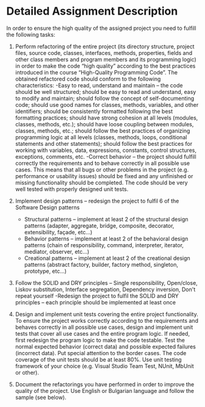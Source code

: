 Detailed Assignment Description
=======

In order to ensure the high quality of the assigned project you need to fulfill the following tasks: 
1. Perform refactoring of the entire project (its directory structure, project files, source code, classes, 
interfaces, methods, properties, fields and other class members and program members and its 
programming logic) in order to make the code “high quality” according to the best practices 
introduced in the course “High-Quality Programming Code”. The obtained refactored code should 
conform to the following characteristics:
	-Easy to read, understand and maintain – the code should be well structured; should be easy to 
	read and understand, easy to modify and maintain; should follow the concept of self-documenting 
	code; should use good names for classes, methods, variables, and other identifiers; should be 
	consistently formatted following the best formatting practices; should have strong cohesion at all 
	levels (modules, classes, methods, etc.); should have loose coupling between modules, classes, 
	methods, etc.; should follow the best practices of organizing programming logic at all levels 
	(classes, methods, loops, conditional statements and other statements); should follow the best 
	practices for working with variables, data, expressions, constants, control structures, exceptions, 
	comments, etc.
	-Correct behavior – the project should fulfill correctly the requirements and to behave correctly in 
	all possible use cases. This means that all bugs or other problems in the project (e.g. performance 
	or usability issues) should be fixed and any unfinished or missing functionality should be 
	completed. The code should be very well tested with properly designed unit tests.

2. Implement design patterns – redesign the project to fulfil 6 of the Software Design patterns 
	- Structural patterns – implement at least 2 of the structural design patterns (adapter, aggregate, 
	bridge, composite, decorator, extensibility, façade, etc…) 
	- Behavior patterns – implement at least 2 of the behavioral design patterns (chain of responsibility, 
	command, interpreter, iterator, mediator, observer, etc…)
	- Creational patterns – implement at least 2 of the creational design patterns (abstract factory, 
	builder, factory method, singleton, prototype, etc…)
	
3. Follow the SOLID and DRY principles – Single responsibility, Open/close, Liskov substitution, 
Interface segregation, Dependency inversion, Don't repeat yourself 
	-Redesign the project to fulfil the SOLID and DRY principles – each principle should be implemented 
at least once

4. Design and implement unit tests covering the entire project functionality. To ensure the project 
works correctly according to the requirements and behaves correctly in all possible use cases, design 
and implement unit tests that cover all use cases and the entire program logic. If needed, first 
redesign the program logic to make the code testable. Test the normal expected behavior (correct 
data) and possible expected failures (incorrect data). Put special attention to the border cases. The 
code coverage of the unit tests should be at least 80%. Use unit testing framework of your choice 
(e.g. Visual Studio Team Test, NUnit, MbUnit or other).

5. Document the refactorings you have performed in order to improve the quality of the project. Use 
English or Bulgarian language and follow the sample (see below).